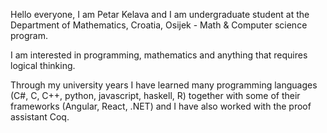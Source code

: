 Hello everyone, I am Petar Kelava and I am undergraduate student at the Department of Mathematics, Croatia, Osijek - Math & Computer science program. 

I am interested in programming, mathematics and anything that requires logical thinking. 

Through my university years I have learned many programming languages (C#, C, C++, python, javascript, haskell, R) together with some of their frameworks (Angular, React, .NET) and I have also worked with the proof assistant Coq.
